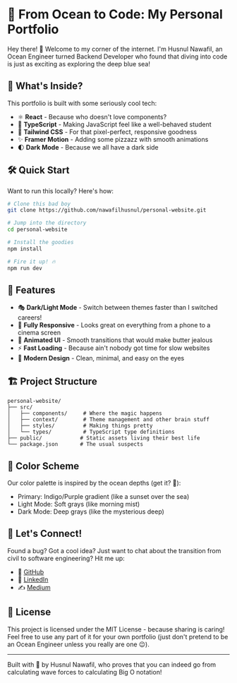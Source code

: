# 🌊 From Ocean to Code: My Personal Portfolio

Hey there! 👋 Welcome to my corner of the internet. I'm Husnul Nawafil, an Ocean Engineer turned Backend Developer who found that diving into code is just as exciting as exploring the deep blue sea!

## 🚀 What's Inside?

This portfolio is built with some seriously cool tech:

- ⚛️ **React** - Because who doesn't love components?
- 💙 **TypeScript** - Making JavaScript feel like a well-behaved student
- 🎨 **Tailwind CSS** - For that pixel-perfect, responsive goodness
- ✨ **Framer Motion** - Adding some pizzazz with smooth animations
- 🌓 **Dark Mode** - Because we all have a dark side

## 🛠️ Quick Start

Want to run this locally? Here's how:

```bash
# Clone this bad boy
git clone https://github.com/nawafilhusnul/personal-website.git

# Jump into the directory
cd personal-website

# Install the goodies
npm install

# Fire it up! 🔥
npm run dev
```

## 🎯 Features

- 🎭 **Dark/Light Mode** - Switch between themes faster than I switched careers!
- 📱 **Fully Responsive** - Looks great on everything from a phone to a cinema screen
- 🌈 **Animated UI** - Smooth transitions that would make butter jealous
- ⚡ **Fast Loading** - Because ain't nobody got time for slow websites
- 🎨 **Modern Design** - Clean, minimal, and easy on the eyes

## 🏗️ Project Structure

```
personal-website/
├── src/
│   ├── components/     # Where the magic happens
│   ├── context/        # Theme management and other brain stuff
│   ├── styles/         # Making things pretty
│   └── types/          # TypeScript type definitions
├── public/            # Static assets living their best life
└── package.json       # The usual suspects
```

## 🎨 Color Scheme

Our color palette is inspired by the ocean depths (get it? 🌊):

- Primary: Indigo/Purple gradient (like a sunset over the sea)
- Light Mode: Soft grays (like morning mist)
- Dark Mode: Deep grays (like the mysterious deep)

## 🤝 Let's Connect!

Found a bug? Got a cool idea? Just want to chat about the transition from civil to software engineering? Hit me up:

- 🐙 [GitHub](https://github.com/nawafilhusnul)
- 💼 [LinkedIn](https://linkedin.com/in/husnulnawafil)
- ✍️ [Medium](https://medium.com/@husnulnawafil)

## 📝 License

This project is licensed under the MIT License - because sharing is caring! Feel free to use any part of it for your own portfolio (just don't pretend to be an Ocean Engineer unless you really are one 😉).

---

Built with 💙 by Husnul Nawafil, who proves that you can indeed go from calculating wave forces to calculating Big O notation!
